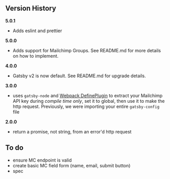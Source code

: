 ## Version History

**5.0.1**

-   Adds eslint and prettier

**5.0.0**

-   Adds support for Mailchimp Groups. See README.md for more details on how to implement.

**4.0.0**

-   Gatsby v2 is now default. See README.md for upgrade details.

**3.0.0**

-   uses `gatsby-node` and [Webpack DefinePlugin](https://webpack.js.org/plugins/define-plugin/) to
    extract your Mailchimp API key during _compile time only_, set it to global, then use it to make
    the http request. Previously, we were importing your entire `gatsby-config` file

**2.0.0**

-   return a promise, not string, from an error'd http request

## To do

-   ensure MC endpoint is valid
-   create basic MC field form (name, email, submit button)
-   spec
